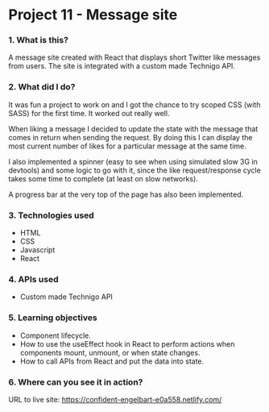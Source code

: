 # Project 11 - Message site

### 1. What is this?

A message site created with React that displays short Twitter like messages from users. The site is integrated with a custom made Technigo API.

### 2. What did I do?

It was fun a project to work on and I got the chance to try scoped CSS (with SASS) for the first time. It worked out really well.

When liking a message I decided to update the state with the message that comes in return when sending the request. By doing this I can display the most current number of likes for a particular message at the same time.

I also implemented a spinner (easy to see when using simulated slow 3G in devtools) and some logic to go with it, since the like request/response cycle takes some time to complete (at least on slow networks).

A progress bar at the very top of the page has also been implemented.

### 3. Technologies used

- HTML
- CSS
- Javascript
- React

### 4. APIs used

- Custom made Technigo API

### 5. Learning objectives

- Component lifecycle.
- How to use the useEffect hook in React to perform actions when components mount, unmount, or when state changes.
- How to call APIs from React and put the data into state.

### 6. Where can you see it in action?

URL to live site: https://confident-engelbart-e0a558.netlify.com/
